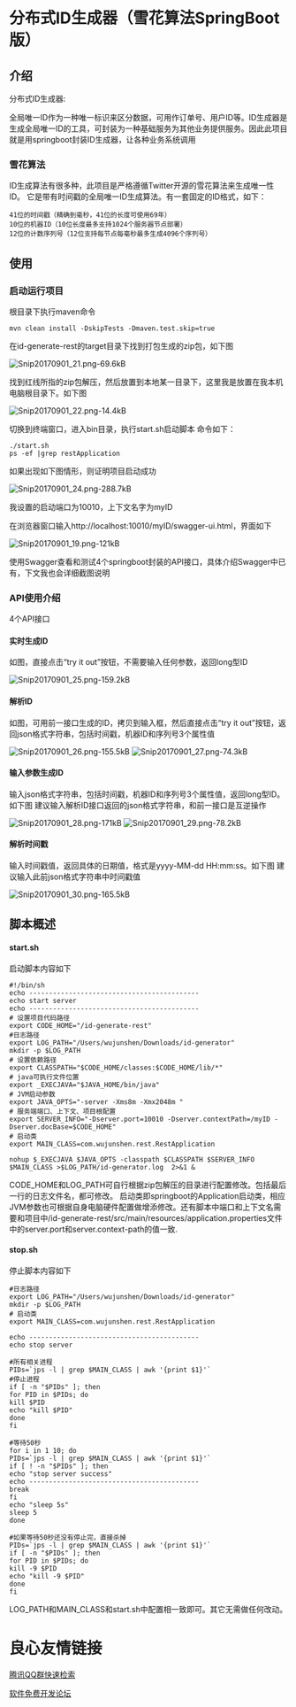 # 分布式ID生成器（雪花算法SpringBoot版）

 **介绍**
---
分布式ID生成器:

全局唯一ID作为一种唯一标识来区分数据，可用作订单号、用户ID等。ID生成器是生成全局唯一ID的工具，可封装为一种基础服务为其他业务提供服务。因此此项目就是用springboot封装ID生成器，让各种业务系统调用

### **雪花算法**

ID生成算法有很多种，此项目是严格遵循Twitter开源的雪花算法来生成唯一性ID。
它是带有时间戳的全局唯一ID生成算法。有一套固定的ID格式，如下：

    41位的时间戳（精确到毫秒，41位的长度可使用69年）
    10位的机器ID（10位长度最多支持1024个服务器节点部署）
    12位的计数序列号（12位支持每节点每毫秒最多生成4096个序列号）

 **使用**
---
### **启动运行项目**
根目录下执行maven命令

    mvn clean install -DskipTests -Dmaven.test.skip=true 
在id-generate-rest的target目录下找到打包生成的zip包，如下图

![Snip20170901_21.png-69.6kB][1]

找到红线所指的zip包解压，然后放置到本地某一目录下，这里我是放置在我本机电脑根目录下。如下图

![Snip20170901_22.png-14.4kB][2]

切换到终端窗口，进入bin目录，执行start.sh启动脚本
命令如下：

    ./start.sh
    ps -ef |grep restApplication

如果出现如下图情形，则证明项目启动成功

![Snip20170901_24.png-288.7kB][3]

我设置的启动端口为10010，上下文名字为myID

在浏览器窗口输入http://localhost:10010/myID/swagger-ui.html，界面如下

![Snip20170901_19.png-121kB][4]

使用Swagger查看和测试4个springboot封装的API接口，具体介绍Swagger中已有，下文我也会详细截图说明
### **API使用介绍**
4个API接口
#### **实时生成ID**
如图，直接点击“try it out”按钮，不需要输入任何参数，返回long型ID

![Snip20170901_25.png-159.2kB][5]

#### **解析ID**
如图，可用前一接口生成的ID，拷贝到输入框，然后直接点击“try it out”按钮，返回json格式字符串，包括时间戳，机器ID和序列号3个属性值

![Snip20170901_26.png-155.5kB][6]
![Snip20170901_27.png-74.3kB][7]

#### **输入参数生成ID**
输入json格式字符串，包括时间戳，机器ID和序列号3个属性值，返回long型ID。如下图
建议输入解析ID接口返回的json格式字符串，和前一接口是互逆操作

![Snip20170901_28.png-171kB][8]
![Snip20170901_29.png-78.2kB][9]

#### **解析时间戳**
输入时间戳值，返回具体的日期值，格式是yyyy-MM-dd HH:mm:ss。如下图
建议输入此前json格式字符串中时间戳值

![Snip20170901_30.png-165.5kB][10]

 **脚本概述**
---
#### **start.sh**
启动脚本内容如下

    #!/bin/sh
    echo -------------------------------------------
    echo start server
    echo -------------------------------------------
    # 设置项目代码路径
    export CODE_HOME="/id-generate-rest"
    #日志路径
    export LOG_PATH="/Users/wujunshen/Downloads/id-generator"
    mkdir -p $LOG_PATH
    # 设置依赖路径
    export CLASSPATH="$CODE_HOME/classes:$CODE_HOME/lib/*"
    # java可执行文件位置
    export _EXECJAVA="$JAVA_HOME/bin/java"
    # JVM启动参数
    export JAVA_OPTS="-server -Xms8m -Xmx2048m "
    # 服务端端口、上下文、项目根配置
    export SERVER_INFO="-Dserver.port=10010 -Dserver.contextPath=/myID -Dserver.docBase=$CODE_HOME"
    # 启动类
    export MAIN_CLASS=com.wujunshen.rest.RestApplication
    
    nohup $_EXECJAVA $JAVA_OPTS -classpath $CLASSPATH $SERVER_INFO $MAIN_CLASS >$LOG_PATH/id-generator.log  2>&1 &
    
CODE_HOME和LOG_PATH可自行根据zip包解压的目录进行配置修改。包括最后一行的日志文件名，都可修改。
启动类即springboot的Application启动类，相应JVM参数也可根据自身电脑硬件配置做增添修改。还有脚本中端口和上下文名需要和项目中/id-generate-rest/src/main/resources/application.properties文件中的server.port和server.context-path的值一致.

#### **stop.sh**
停止脚本内容如下

    #日志路径
    export LOG_PATH="/Users/wujunshen/Downloads/id-generator"
    mkdir -p $LOG_PATH
    # 启动类
    export MAIN_CLASS=com.wujunshen.rest.RestApplication
    
    echo -------------------------------------------
    echo stop server
    
    #所有相关进程
    PIDs=`jps -l | grep $MAIN_CLASS | awk '{print $1}'`
    #停止进程
    if [ -n "$PIDs" ]; then
    for PID in $PIDs; do
    kill $PID
    echo "kill $PID"
    done
    fi
    
    #等待50秒
    for i in 1 10; do
    PIDs=`jps -l | grep $MAIN_CLASS | awk '{print $1}'`
    if [ ! -n "$PIDs" ]; then
    echo "stop server success"
    echo -------------------------------------------
    break
    fi
    echo "sleep 5s"
    sleep 5
    done
    
    #如果等待50秒还没有停止完，直接杀掉
    PIDs=`jps -l | grep $MAIN_CLASS | awk '{print $1}'`
    if [ -n "$PIDs" ]; then
    for PID in $PIDs; do
    kill -9 $PID
    echo "kill -9 $PID"
    done
    fi

LOG_PATH和MAIN_CLASS和start.sh中配置相一致即可。其它无需做任何改动。

  [1]: http://static.zybuluo.com/coderush/5i3usxwuo9p1dru76b54pyuf/Snip20170901_21.png
  [2]: http://static.zybuluo.com/coderush/1r5ouffvyv8d9zo3ao26jim1/Snip20170901_22.png
  [3]: http://static.zybuluo.com/coderush/mtpgx9qsq79ak5v2wa22njax/Snip20170901_24.png
  [4]: http://static.zybuluo.com/coderush/wst57rxbdymz4p76thx5vbi0/Snip20170901_19.png
  [5]: http://static.zybuluo.com/coderush/x8jal94c2kquzkrz3lf0eowe/Snip20170901_25.png
  [6]: http://static.zybuluo.com/coderush/a457yfhlxkjfwr6oy8aemavo/Snip20170901_26.png
  [7]: http://static.zybuluo.com/coderush/3rz2xhtsri1atztmpbmahhzd/Snip20170901_27.png
  [8]: http://static.zybuluo.com/coderush/r400llmy4tm7kbdm5l099vgg/Snip20170901_28.png
  [9]: http://static.zybuluo.com/coderush/wykjq1qbxxxxurwi0llxpyr3/Snip20170901_29.png
  [10]: http://static.zybuluo.com/coderush/9r4o7hqt4a364hehknlgiix0/Snip20170901_30.png

 # 良心友情链接

[腾讯QQ群快速检索](http://u.720life.cn/s/8cf73f7c)

[软件免费开发论坛](http://u.720life.cn/s/bbb01dc0)